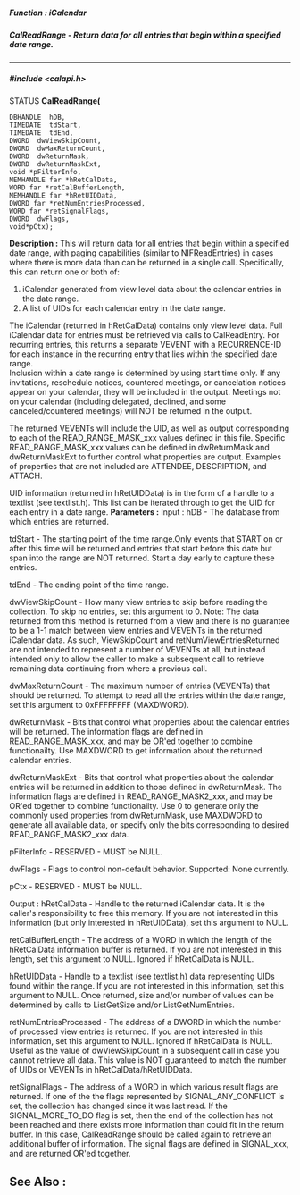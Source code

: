 ##### Function : iCalendar
##### CalReadRange - Return data for all entries that begin within a specified date range.
---
##### #include <calapi.h>
STATUS **CalReadRange(**

	DBHANDLE  hDB,
	TIMEDATE  tdStart,
	TIMEDATE  tdEnd,
	DWORD  dwViewSkipCount,
	DWORD  dwMaxReturnCount,
	DWORD  dwReturnMask,
	DWORD  dwReturnMaskExt,
	void *pFilterInfo,
	MEMHANDLE far *hRetCalData,
	WORD far *retCalBufferLength,
	MEMHANDLE far *hRetUIDData,
	DWORD far *retNumEntriesProcessed,
	WORD far *retSignalFlags,
	DWORD  dwFlags,
	void*pCtx);
**Description :**
This will return data for all entries that begin within a specified date range, 
with paging capabilities (similar to NIFReadEntries) in cases where there is 
more data than can be returned in a single call. Specifically, this can return 
one or both of:
1) iCalendar generated from view level data about the calendar entries in the 
date range.
2) A list of UIDs for each calendar entry in the date range.

The iCalendar (returned in hRetCalData) contains only view level data. Full 
iCalendar data for entries must be retrieved via calls to CalReadEntry.  For 
recurring entries, this returns a separate VEVENT with a RECURRENCE-ID for each 
instance in the recurring entry that lies within the specified date range.  
Inclusion within a date range is determined by using start time only. If any 
invitations, reschedule notices, countered meetings, or cancelation notices 
appear on your calendar, they will be included in the output. Meetings not on 
your calendar (including delegated, declined, and some canceled/countered 
meetings) will NOT be returned in the output.

The returned VEVENTs will include the UID, as well as output corresponding to 
each of the READ_RANGE_MASK_xxx values defined in this file. Specific 
READ_RANGE_MASK_xxx values can be defined in dwReturnMask and dwReturnMaskExt 
to further control what properties are output. Examples of properties that are 
not included are ATTENDEE, DESCRIPTION, and ATTACH.

UID information (returned in hRetUIDData) is in the form of a handle to a 
textlist (see textlist.h).  This list can be iterated through to get the UID 
for each entry in a date range.
**Parameters :**
Input :
hDB  -  The database from which entries are returned.

tdStart  -  The starting point of the time range.Only events that START on or after this time will be returned and entries that start before this date but span into the range are NOT returned. Start a day early to capture these entries.

tdEnd  -  The ending point of the time range.

dwViewSkipCount  -  How many view entries to skip before reading the collection. To skip no entries, set this argument to 0.
Note: The data returned from this method is returned from a view and there is no guarantee to be a 1-1 match between view entries and VEVENTs in the returned iCalendar data.  As such, ViewSkipCount and retNumViewEntriesReturned are not intended to represent a number of VEVENTs at all, but instead intended only to allow the caller to make a subsequent call to retrieve remaining data continuing from where a previous call.

dwMaxReturnCount  -  The maximum number of entries (VEVENTs) that should be returned. To attempt to read all the entries within the date range, set this argument to 0xFFFFFFFF (MAXDWORD).

dwReturnMask  -  Bits that control what properties about the calendar entries will be returned. The information flags are defined in READ_RANGE_MASK_xxx, and may be OR'ed together to combine functionailty.  Use MAXDWORD to get information about the returned calendar entries.

dwReturnMaskExt  -  Bits that control what properties about the calendar entries will be returned in addition to those defined in dwReturnMask. The information flags are defined in READ_RANGE_MASK2_xxx, and may be OR'ed together to combine functionailty. Use 0 to generate only the commonly used properties from dwReturnMask, use MAXDWORD to generate all available data, or specify only the bits corresponding to desired READ_RANGE_MASK2_xxx data.

pFilterInfo  -  RESERVED - MUST be NULL.

dwFlags  -  Flags to control non-default behavior. Supported: None currently.

pCtx  -  RESERVED - MUST be NULL.

Output :
hRetCalData  -  Handle to the returned iCalendar data.  It is the caller's responsibility to free this memory.  If you are not interested in this information (but only interested in hRetUIDData), set this argument to NULL.

retCalBufferLength  -  The address of a WORD in which the length of the hRetCalData information buffer is returned. If you are not interested in this length, set this argument to NULL. Ignored if hRetCalData is NULL.

hRetUIDData  -  Handle to a textlist (see textlist.h) data representing UIDs found within the range.  If you are not interested in this information, set this argument to NULL.  Once returned, size and/or number of values can be determined by calls to ListGetSize and/or ListGetNumEntries.

retNumEntriesProcessed  -  The address of a DWORD in which the number of processed view entries is returned. If you are not interested in this information, set this argument to NULL. Ignored if hRetCalData is NULL.  Useful as the value of dwViewSkipCount in a subsequent call in case you cannot retrieve all data. This value is NOT guaranteed to match the number of UIDs or VEVENTs in hRetCalData/hRetUIDData.

retSignalFlags  -  The address of a WORD in which various result flags are returned. If one of the the flags represented by SIGNAL_ANY_CONFLICT is set, the collection has changed since it was last read. If the SIGNAL_MORE_TO_DO flag is set, then the end of the collection has not been reached and there exists more information than could fit in the return buffer. In this case, CalReadRange should be called again to retrieve an additional buffer of information. The signal flags are defined in SIGNAL_xxx, and are returned OR'ed together.

**See Also :**
[](D:/md_files/.md)
---
